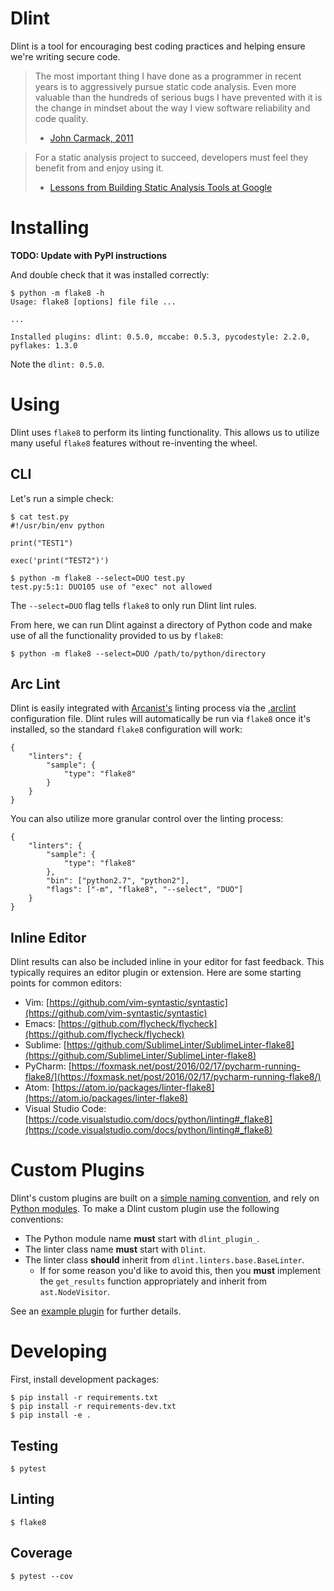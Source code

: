 # Dlint

Dlint is a tool for encouraging best coding practices and helping ensure we're
writing secure code.

> The most important thing I have done as a programmer in recent years is to
> aggressively pursue static code analysis. Even more valuable than the
> hundreds of serious bugs I have prevented with it is the change in mindset
> about the way I view software reliability and code quality.
> - [John Carmack, 2011](https://www.gamasutra.com/view/news/128836/InDepth_Static_Code_Analysis.php)

> For a static analysis project to succeed, developers must feel they benefit
> from and enjoy using it.
> - [Lessons from Building Static Analysis Tools at Google](https://cacm.acm.org/magazines/2018/4/226371-lessons-from-building-static-analysis-tools-at-google/fulltext)

# Installing

**TODO: Update with PyPI instructions**

And double check that it was installed correctly:

```
$ python -m flake8 -h
Usage: flake8 [options] file file ...

...

Installed plugins: dlint: 0.5.0, mccabe: 0.5.3, pycodestyle: 2.2.0, pyflakes: 1.3.0
```

Note the `dlint: 0.5.0`.

# Using

Dlint uses `flake8` to perform its linting functionality. This allows us to
utilize many useful `flake8` features without re-inventing the wheel.

## CLI

Let's run a simple check:

```
$ cat test.py
#!/usr/bin/env python

print("TEST1")

exec('print("TEST2")')
```

```
$ python -m flake8 --select=DUO test.py
test.py:5:1: DUO105 use of "exec" not allowed
```

The `--select=DUO` flag tells `flake8` to only run Dlint lint rules.

From here, we can run Dlint against a directory of Python code and make use
of all the functionality provided to us by `flake8`:

```
$ python -m flake8 --select=DUO /path/to/python/directory
```

## Arc Lint

Dlint is easily integrated with [Arcanist's](https://secure.phabricator.com/book/phabricator/article/arcanist/)
linting process via the [.arclint](https://secure.phabricator.com/book/phabricator/article/arcanist_lint/)
configuration file. Dlint rules will automatically be run via `flake8` once
it's installed, so the standard `flake8` configuration will work:

```
{
    "linters": {
        "sample": {
            "type": "flake8"
        }
    }
}
```

You can also utilize more granular control over the linting process:

```
{
    "linters": {
        "sample": {
            "type": "flake8"
        },
        "bin": ["python2.7", "python2"],
        "flags": ["-m", "flake8", "--select", "DUO"]
    }
}
```

## Inline Editor

Dlint results can also be included inline in your editor for fast feedback.
This typically requires an editor plugin or extension. Here are some starting
points for common editors:

* Vim: [https://github.com/vim-syntastic/syntastic](https://github.com/vim-syntastic/syntastic)
* Emacs: [https://github.com/flycheck/flycheck](https://github.com/flycheck/flycheck)
* Sublime: [https://github.com/SublimeLinter/SublimeLinter-flake8](https://github.com/SublimeLinter/SublimeLinter-flake8)
* PyCharm: [https://foxmask.net/post/2016/02/17/pycharm-running-flake8/](https://foxmask.net/post/2016/02/17/pycharm-running-flake8/)
* Atom: [https://atom.io/packages/linter-flake8](https://atom.io/packages/linter-flake8)
* Visual Studio Code: [https://code.visualstudio.com/docs/python/linting#_flake8](https://code.visualstudio.com/docs/python/linting#_flake8)

# Custom Plugins

Dlint's custom plugins are built on a [simple naming convention](https://packaging.python.org/guides/creating-and-discovering-plugins/#using-naming-convention),
and rely on [Python modules](https://docs.python.org/3/distutils/examples.html#pure-python-distribution-by-module).
To make a Dlint custom plugin use the following conventions:

* The Python module name **must** start with `dlint_plugin_`.
* The linter class name **must** start with `Dlint`.
* The linter class **should** inherit from `dlint.linters.base.BaseLinter`.
  * If for some reason you'd like to avoid this, then you **must** implement
	the `get_results` function appropriately and inherit from `ast.NodeVisitor`.

See an [example plugin](https://github.com/duo-labs/dlint-plugin-example) for further details.

# Developing

First, install development packages:

```
$ pip install -r requirements.txt
$ pip install -r requirements-dev.txt
$ pip install -e .
```

## Testing

```
$ pytest
```

## Linting

```
$ flake8
```

## Coverage

```
$ pytest --cov
```
